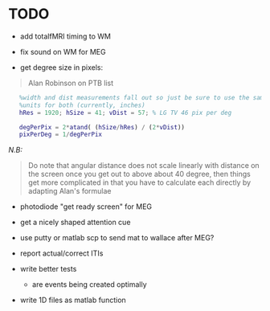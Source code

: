 # TODO

 * add totalfMRI timing to WM
 
 * fix sound on WM for MEG
 
 * get degree size in pixels:
  
> Alan Robinson  on PTB list

 ```matlab   
    %width and dist measurements fall out so just be sure to use the same
    %units for both (currently, inches)
    hRes = 1920; hSize = 41; vDist = 57; % LG TV 46 pix per deg

    degPerPix = 2*atand( (hSize/hRes) / (2*vDist))
    pixPerDeg = 1/degPerPix
```

*N.B:*
> Do note that angular distance does not scale linearly with distance on the screen once you get out to above about 40 degree, then things get more complicated in that you have to calculate each directly by adapting Alan's formulae
 
 * photodiode "get ready screen" for MEG
 
 * get a nicely shaped attention cue 

 * use putty or matlab scp to send mat to wallace after MEG?

 * report actual/correct ITIs
 
 * write better tests
   - are events being created optimally

 * write 1D files as matlab function
